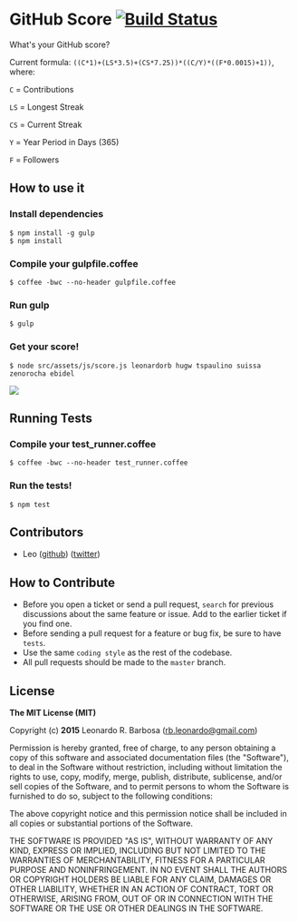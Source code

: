 # GitHub Score [![Build Status](https://travis-ci.org/leonardorb/github_score.svg?branch=master)](https://travis-ci.org/leonardorb/github_score)
What's your GitHub score?

Current formula: `((C*1)+(LS*3.5)+(CS*7.25))*((C/Y)*((F*0.0015)+1))`, where:

`C` = Contributions

`LS` = Longest Streak

`CS` = Current Streak

`Y` = Year Period in Days (365)

`F` = Followers

## How to use it

### Install dependencies

    $ npm install -g gulp
    $ npm install

### Compile your gulpfile.coffee

    $ coffee -bwc --no-header gulpfile.coffee

### Run gulp

    $ gulp

### Get your score!

    $ node src/assets/js/score.js leonardorb hugw tspaulino suissa zenorocha ebidel


![](http://d.pr/i/1g8mw+)


## Running Tests

### Compile your test_runner.coffee

    $ coffee -bwc --no-header test_runner.coffee

### Run the tests!

    $ npm test

## Contributors

- Leo ([github](https://github.com/leonardorb)) ([twitter](https://twitter.com/leonardorb))

## How to Contribute
- Before you open a ticket or send a pull request, `search` for previous discussions about the same feature or issue. Add to the earlier ticket if you find one.
- Before sending a pull request for a feature or bug fix, be sure to have `tests`.
- Use the same `coding style` as the rest of the codebase.
- All pull requests should be made to the `master` branch.

## License

**The MIT License (MIT)**

Copyright (c) **2015** Leonardo R. Barbosa ([rb.leonardo@gmail.com](mailto:rb.leonardo@gmail.com))

Permission is hereby granted, free of charge, to any person obtaining a copy
of this software and associated documentation files (the "Software"), to deal
in the Software without restriction, including without limitation the rights
to use, copy, modify, merge, publish, distribute, sublicense, and/or sell
copies of the Software, and to permit persons to whom the Software is
furnished to do so, subject to the following conditions:

The above copyright notice and this permission notice shall be included in
all copies or substantial portions of the Software.

THE SOFTWARE IS PROVIDED "AS IS", WITHOUT WARRANTY OF ANY KIND, EXPRESS OR
IMPLIED, INCLUDING BUT NOT LIMITED TO THE WARRANTIES OF MERCHANTABILITY,
FITNESS FOR A PARTICULAR PURPOSE AND NONINFRINGEMENT. IN NO EVENT SHALL THE
AUTHORS OR COPYRIGHT HOLDERS BE LIABLE FOR ANY CLAIM, DAMAGES OR OTHER
LIABILITY, WHETHER IN AN ACTION OF CONTRACT, TORT OR OTHERWISE, ARISING FROM,
OUT OF OR IN CONNECTION WITH THE SOFTWARE OR THE USE OR OTHER DEALINGS IN
THE SOFTWARE.